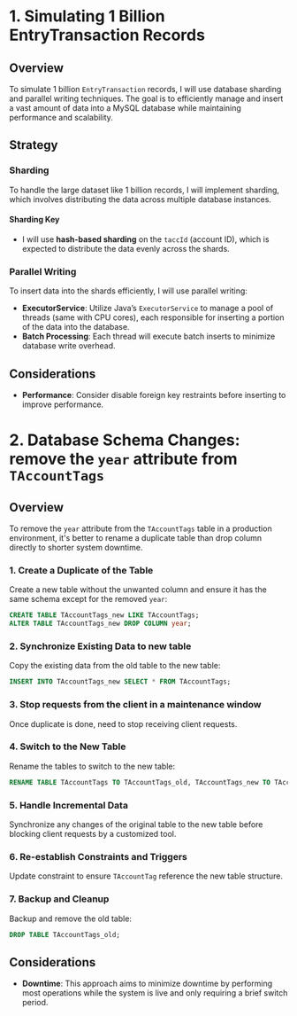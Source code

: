 # 1. Simulating 1 Billion EntryTransaction Records

## Overview
To simulate 1 billion `EntryTransaction` records, I will use database sharding and parallel writing techniques. The goal is to efficiently manage and insert a vast amount of data into a MySQL database while maintaining performance and scalability.

## Strategy

### Sharding
To handle the large dataset like 1 billion records, I will implement sharding, which involves distributing the data across multiple database instances.

#### Sharding Key
- I will use **hash-based sharding** on the `taccId` (account ID), which is expected to distribute the data evenly across the shards.

### Parallel Writing
To insert data into the shards efficiently, I will use parallel writing:

- **ExecutorService**: Utilize Java’s `ExecutorService` to manage a pool of threads (same with CPU cores), each responsible for inserting a portion of the data into the database.
- **Batch Processing**: Each thread will execute batch inserts to minimize database write overhead.

## Considerations

- **Performance**: Consider disable foreign key restraints before inserting to improve performance.


# 2. Database Schema Changes: remove the `year` attribute from `TAccountTags`

## Overview
To remove the `year` attribute from the `TAccountTags` table in a production environment, it's better to rename a duplicate table than drop column directly to shorter system downtime.

### 1. Create a Duplicate of the Table
Create a new table without the unwanted column and ensure it has the same schema except for the removed `year`:
```sql
CREATE TABLE TAccountTags_new LIKE TAccountTags;
ALTER TABLE TAccountTags_new DROP COLUMN year;
```
### 2. Synchronize Existing Data to new table
Copy the existing data from the old table to the new table:
```sql
INSERT INTO TAccountTags_new SELECT * FROM TAccountTags;
```
### 3. Stop requests from the client in a maintenance window
Once duplicate is done, need to stop receiving client requests.

### 4. Switch to the New Table
Rename the tables to switch to the new table:
```sql
RENAME TABLE TAccountTags TO TAccountTags_old, TAccountTags_new TO TAccountTags;
```

### 5. Handle Incremental Data
Synchronize any changes of the original table to the new table before blocking client requests by a customized tool.

### 6. Re-establish Constraints and Triggers
Update constraint to ensure `TAccountTag` reference the new table structure.

### 7. Backup and Cleanup
Backup and remove the old table:
```sql
DROP TABLE TAccountTags_old;
```

## Considerations

- **Downtime**: This approach aims to minimize downtime by performing most operations while the system is live and only requiring a brief switch period.